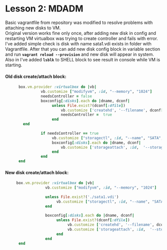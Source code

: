 # Lesson 2: MDADM

Basic vagrantfile from repository was modified to resolve problems with attaching new disks to VM.  
Original version works fine only once, after adding new disk in config and restarting VM virtualbox was trying to create controller and fails with error.  
I've added simple check is disk with name sata1.vdi exists in folder with Vagrantfile. After that you can add new disk config block in variable section and run **`vagrant reload --provision`** and new disk will appear in system.  
Also in I've added **`lsblk`** to SHELL block to see result in console while VM is starting.
  
#### Old disk create/attach block:
  
```ruby
      box.vm.provider :virtualbox do |vb|
            	vb.customize ["modifyvm", :id, "--memory", "1024"]
                needsController = false
                boxconfig[:disks].each do |dname, dconf|
                     unless File.exist?(dconf[:dfile])
                         vb.customize ['createhd', '--filename', dconf[:dfile], '--variant', 'Fixed', '--size', dconf[:size]]
                         needsController =  true
                     end
		end
  
                if needsController == true
                     vb.customize ["storagectl", :id, "--name", "SATA", "--add", "sata" ]
                     boxconfig[:disks].each do |dname, dconf|
                         vb.customize ['storageattach', :id,  '--storagectl', 'SATA', '--port', dconf[:port], '--device', 0, '--type', 'hdd', '--medium', dconf[:dfile]]
                     end
                end
      end
```
  
#### New disk create/attach block:
  
```ruby
     box.vm.provider :virtualbox do |vb|
                  vb.customize ["modifyvm", :id, "--memory", "1024"]
                               
                  unless File.exist?('./sata1.vdi')
                       vb.customize ["storagectl", :id, "--name", "SATA", "--add", "sata" ]
                  end
  
                  boxconfig[:disks].each do |dname, dconf|
                       unless File.exist?(dconf[:dfile])
                            vb.customize ['createhd', '--filename', dconf[:dfile], '--variant', 'Fixed', '--size', dconf[:size]]
                            vb.customize ['storageattach', :id,  '--storagectl', 'SATA', '--port', dconf[:port], '--device', 0, '--type', 'hdd', '--medium', dconf[:dfile]]
                       end
                  end
      end
```

